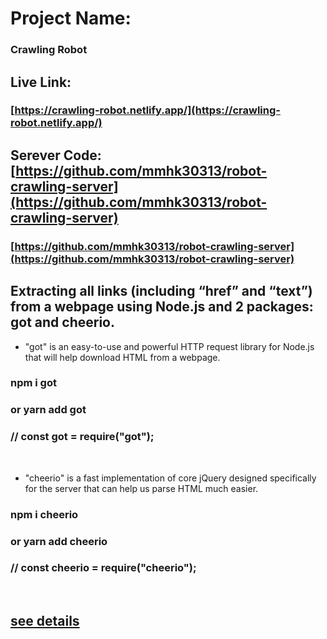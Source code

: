 # Project Name:

### Crawling Robot

## Live Link:

### [https://crawling-robot.netlify.app/](https://crawling-robot.netlify.app/)

## Serever Code: [https://github.com/mmhk30313/robot-crawling-server](https://github.com/mmhk30313/robot-crawling-server)

### [https://github.com/mmhk30313/robot-crawling-server](https://github.com/mmhk30313/robot-crawling-server)


## Extracting all links (including “href” and “text”) from a webpage using Node.js and 2 packages: got and cheerio.

   * "got" is an easy-to-use and powerful HTTP request library for Node.js that will help download HTML from a webpage.
   
   ### npm i got 
   ### or yarn add got 
   ### // const got = require("got");

   <br>

   * "cheerio" is a fast implementation of core jQuery designed specifically for the server that can help us parse HTML much easier.

   ### npm i cheerio 
   ### or yarn add cheerio 
   ### // const cheerio = require("cheerio");
   <br>

   ## [see details](https://www.kindacode.com/article/how-to-get-all-links-from-a-webpage-using-node-js/)